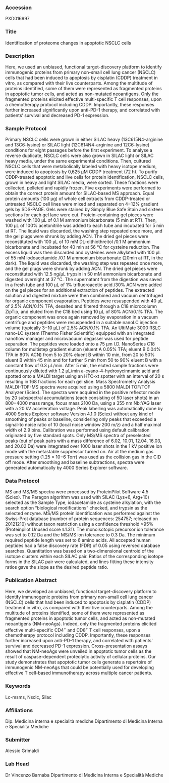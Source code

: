 ### Accession
PXD016997

### Title
Identification of proteome changes in apoptotic NSCLC cells

### Description
Here, we used an unbiased, functional target-discovery platform to identify immunogenic proteins from primary non-small cell lung cancer (NSCLC) cells that had been induced to apoptosis by cisplatin (CDDP) treatment in vitro, as compared with their live counterparts. Among the multitude of proteins identified, some of them were represented as fragmented proteins in apoptotic tumor cells, and acted as non-mutated neoantigens. Only the fragmented proteins elicited effective multi-specific T cell responses, upon a chemotherapy protocol including CDDP. Importantly, these responses further increased significantly upon anti-PD-1 therapy, and correlated with patients’ survival and decreased PD-1 expression.

### Sample Protocol
Primary NSCLC cells were grown in either SILAC heavy (13C615N4-arginine and 13C6-lysine) or SILAC light (12C614N4-arginine and 12C6-lysine) conditions for eight passages before the first experiment. To analyse a reverse duplicate, NSCLC cells were also grown in SILAC light or SILAC heavy media, under the same experimental conditions. Then, cultured NSCLC cells that were metabolically labeled with heavy isotope medium, were induced to apoptosis by 0,625 µM CDDP treatment (72 h). To purify CDDP-treated apoptotic and live cells for protein identification, NSCLC cells, grown in heavy and light SILAC media, were sorted. These fractions were collected, pelleted and rapidly frozen. Five experiments were performed to obtain the correct protein amount for SILAC-based MS approach. Equal protein amounts (100 μg) of whole cell extracts from CDDP-treated or untreated NSCLC cell lines were mixed and separated on 4−12% gradient gels by SDS-PAGE. Gels were stained by Simply Blue Safe Stain and sixteen sections for each gel lane were cut. Protein-containing gel pieces were washed with 100 μL of 0.1 M ammonium bicarbonate (5 min at RT). Then, 100 μL of 100% acetonitrile was added to each tube and incubated for 5 min at RT. The liquid was discarded, the washing step repeated once more, and the gel plugs were shrunk by adding ACN. The dried gel pieces were reconstituted with 100 μL of 10 mM DL-dithiothreitol /0.1 M ammonium bicarbonate and incubated for 40 min at 56 °C for cysteine reduction. The excess liquid was then discarded and cysteines were alkylated with 100 μL of 55 mM iodoacetamide /0.1 M ammonium bicarbonate (20min at RT, in the dark). The liquid was discarded, the washing step was repeated once more, and the gel plugs were shrunk by adding ACN. The dried gel pieces were reconstituted with 12.5 ng/μL trypsin in 50 mM ammonium bicarbonate and digested overnight at 37 °C. The supernatant from the digestion was saved in a fresh tube and 100 μL of 1% trifluoroacetic acid /30% ACN were added on the gel pieces for an additional extraction of peptides. The extracted solution and digested mixture were then combined and vacuum centrifuged for organic component evaporation. Peptides were resuspended with 40 μL of 2.5% ACN/0.1% TFA, desalted and filtered through a C18 microcolumn ZipTip, and eluted from the C18 bed using 10 μL of 80% ACN/0.1% TFA. The organic component was once again removed by evaporation in a vacuum centrifuge and peptides were resuspended in a suitable nanoLC injection volume (typically 3−10 μL) of 2.5% ACN/0.1% TFA.  An UltiMate 3000 RSLC nano-LC system (Thermo Fisher Scientific) equipped with an integrated nanoflow manager and microvacuum degasser was used for peptide separation. The peptides were loaded onto a 75 μm I.D. NanoSeries C18 column for multistep gradient elution (eluent A 0.05% TFA; eluent B 0.04% TFA in 80% ACN) from 5 to 20% eluent B within 10 min, from 20 to 50% eluent B within 45 min and for further 5 min from 50 to 90% eluent B with a constant flow of 0.3 μL/min. After 5 min, the eluted sample fractions were continuously diluted with 1.2 μL/min a-cyano-4-hydroxycinnamic acid and spotted onto a MALDI target using an HTC-xt spotter with an interval of 20 s resulting in 168 fractions for each gel slice. Mass Spectrometry Analysis MALDI-TOF-MS spectra were acquired using a 5800 MALDI TOF/TOF Analyzer (Sciex). The spectra were acquired in the positive reflector mode by 20 subspectral accumulations (each consisting of 50 laser shots) in an 800−4000 mass range, focus mass 2100 Da, using a 355 nm Nb:YAG laser with a 20 kV acceleration voltage. Peak labelling was automatically done by 4000 Series Explorer software Version 4.1.0 (Sciex) without any kind of smoothing of peaks or baseline, considering only peaks that exceeded a signal-to noise ratio of 10 (local noise window 200 m/z) and a half maximal width of 2.9 bins. Calibration was performed using default calibration originated by five standard spots. Only MS/MS spectra of preselected peaks (out of peak pairs with a mass difference of 6.02, 10.01, 12.04, 16.03, and 20.02 Da) were integrated over 1000 laser shots in the 1 kV positive ion mode with the metastable suppressor turned on. Air at the medium gas pressure setting (1.25 × 10−6 Torr) was used as the collision gas in the CID off mode. After smoothing and baseline subtractions, spectra were generated automatically by 4000 Series Explorer software.

### Data Protocol
MS and MS/MS spectra were processed by ProteinPilot Software 4.5 (Sciex). The Paragon algorithm was used with SILAC (Lys+6, Arg+10) selected as the Sample Type, iodacetamide as cysteine alkylation, with the search option “biological modifications” checked, and trypsin as the selected enzyme. MS/MS protein identification was performed against the Swiss-Prot database (number of protein sequences: 254757; released on 20121210) without taxon restriction using a confidence threshold >95% (Proteinpilot Unused score ≥1.31). The monoisotopic precursor ion tolerance was set to 0.12 Da and the MS/MS ion tolerance to 0.3 Da. The minimum required peptide length was set to 6 amino acids. All accepted human peptides had a false discovery rate (FDR) of 0.05 using reversed database searches. Quantitation was based on a two-dimensional centroid of the isotope clusters within each SILAC pair. Ratios of the corresponding isotope forms in the SILAC pair were calculated, and lines fitting these intensity ratios gave the slope as the desired peptide ratio.

### Publication Abstract
Here, we developed an unbiased, functional target-discovery platform to identify immunogenic proteins from primary non-small cell lung cancer (NSCLC) cells that had been induced to apoptosis by cisplatin (CDDP) treatment in vitro, as compared with their live counterparts. Among the multitude of proteins identified, some of them were represented as fragmented proteins in apoptotic tumor cells, and acted as non-mutated neoantigens (NM-neoAgs). Indeed, only the fragmented proteins elicited effective multi-specific CD4<sup>+</sup> and CD8<sup>+</sup> T cell responses, upon a chemotherapy protocol including CDDP. Importantly, these responses further increased upon anti-PD-1 therapy, and correlated with patients' survival and decreased PD-1 expression. Cross-presentation assays showed that NM-neoAgs were unveiled in apoptotic tumor cells as the result of caspase-dependent proteolytic activity of cellular proteins. Our study demonstrates that apoptotic tumor cells generate a repertoire of immunogenic NM-neoAgs that could be potentially used for developing effective T cell-based immunotherapy across multiple cancer patients.

### Keywords
Lc-msms, Nsclc, Silac

### Affiliations
Dip. Medicina interna e specialità mediche
Dipartimento di Medicina Interna e Specialità Mediche

### Submitter
Alessio Grimaldi

### Lab Head
Dr Vincenzo Barnaba
Dipartimento di Medicina Interna e Specialità Mediche


